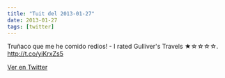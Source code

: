 ```yaml
---
title: "Tuit del 2013-01-27"
date: 2013-01-27
tags: [twitter]
---
```


Truñaco que me he comido redios! - I rated Gulliver's Travels ★☆☆☆☆. http://t.co/yiKrxZs5



[Ver en Twitter](https://twitter.com/i/web/status/295680832620883969)
